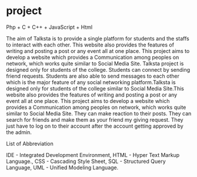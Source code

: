 # project
Php + C + C++ + JavaScript + Html


The aim of Talksta is to provide a single platform for students and the staffs to interact
with each other. This website also provides the features of writing and posting a post or
any event all at one place. This project aims to develop a website which provides a
Communication among peoples on network, which works quite similar to Social Media
Site. Talksta project is designed only for students of the college. Students can connect by
sending friend requests. Students are also able to send messages to each other which is the
major feature of any social networking platform.Talksta is designed only for students of the college similar to Social Media Site.This
website also provides the features of writing and posting a post or any event all at one
place. This project aims to develop a website which provides a Communication among
peoples on network, which works quite similar to Social Media Site. They can make
reaction to their posts. They can search for friends and make them as your friend my
giving request. They just have to log on to their account after the account getting
approved by the admin.

List of Abbreviation

IDE - Integrated Development Environment,
HTML - Hyper Text Markup Language.,
CSS - Cascading Style Sheet,
SQL - Structured Query Language,
UML - Unified Modeling Language.
